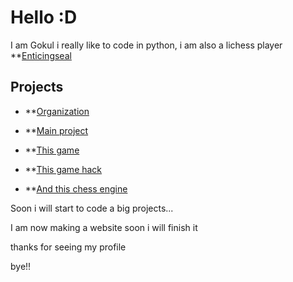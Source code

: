 # Hello :D
I am Gokul i really like to code in python, i am also a lichess player **[Enticingseal](https://lichess.org/@/Enticingseal)
## Projects
- **[Organization](https://github.com/PYTH0N-B0T)
 
- **[Main project](PYTH0N-B0T/Lichess-B0T)

- **[This game](https://github.com/TG-KRISH/Snake-game)

- **[This game hack](https://github.com/TG-KRISH/Free-fire-diamonds)

- **[And this chess engine](https://github.com/TG-KRISH/Chess-Engine)


Soon i will start to code a big projects...

I am now making a website soon i will finish it

thanks for seeing my profile 

bye!!
